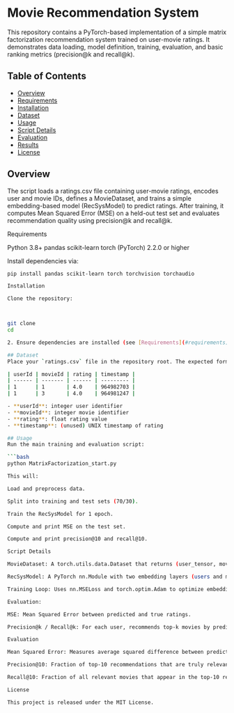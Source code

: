# Movie Recommendation System

This repository contains a PyTorch-based implementation of a simple matrix factorization recommendation system trained on user-movie ratings. It demonstrates data loading, model definition, training, evaluation, and basic ranking metrics (precision@k and recall@k).

## Table of Contents

- [Overview](#overview)
- [Requirements](#requirements)
- [Installation](#installation)
- [Dataset](#dataset)
- [Usage](#usage)
- [Script Details](#script-details)
- [Evaluation](#evaluation)
- [Results](#results)
- [License](#license)

## Overview 

The script loads a ratings.csv file containing user-movie ratings, encodes user and movie IDs, defines a MovieDataset, and trains a simple embedding-based model (RecSysModel) to predict ratings. After training, it computes Mean Squared Error (MSE) on a held-out test set and evaluates recommendation quality using precision@k and recall@k.

Requirements

Python 3.8+
pandas
scikit-learn
torch (PyTorch) 2.2.0 or higher

Install dependencies via:

```bash
pip install pandas scikit-learn torch torchvision torchaudio

Installation

Clone the repository:



git clone 
cd 

2. Ensure dependencies are installed (see [Requirements](#requirements)).

## Dataset
Place your `ratings.csv` file in the repository root. The expected format:

| userId | movieId | rating | timestamp |
| ------ | ------- | ------ | --------- |
| 1      | 1       | 4.0    | 964982703 |
| 1      | 3       | 4.0    | 964981247 |

- **userId**: integer user identifier
- **movieId**: integer movie identifier
- **rating**: float rating value
- **timestamp**: (unused) UNIX timestamp of rating

## Usage
Run the main training and evaluation script:

```bash
python MatrixFactorization_start.py

This will:

Load and preprocess data.

Split into training and test sets (70/30).

Train the RecSysModel for 1 epoch.

Compute and print MSE on the test set.

Compute and print precision@10 and recall@10.

Script Details

MovieDataset: A torch.utils.data.Dataset that returns (user_tensor, movie_tensor, rating_tensor).

RecSysModel: A PyTorch nn.Module with two embedding layers (users and movies) and a linear output layer.

Training Loop: Uses nn.MSELoss and torch.optim.Adam to optimize embeddings.

Evaluation:

MSE: Mean Squared Error between predicted and true ratings.

Precision@k / Recall@k: For each user, recommends top-k movies by predicted rating, counts how many are truly relevant (rating >= 3.5).

Evaluation

Mean Squared Error: Measures average squared difference between predictions and true ratings.

Precision@10: Fraction of top-10 recommendations that are truly relevant.

Recall@10: Fraction of all relevant movies that appear in the top-10 recommendations.

License

This project is released under the MIT License.